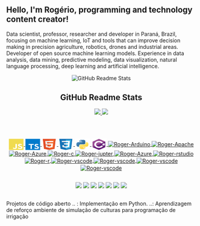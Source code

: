 ## Hello, I'm Rogério, programming and technology content creator!
Data scientist, professor, researcher and developer in Paraná, Brazil, focusing on machine learning, IoT and tools that can improve decision making in precision agriculture, robotics, drones and industrial areas. Developer of open source machine learning models. Experience in data analysis, data mining, predictive modeling, data visualization, natural language processing, deep learning and artificial intelligence.
<p align="center">
 <img width="100px" src="https://res.cloudinary.com/anuraghazra/image/upload/v1594908242/logo_ccswme.svg" align="center" alt="GitHub Readme Stats" />
 <h2 align="center">GitHub Readme Stats</h2>
</p>
  
<div align="center">
  <a href="https://github.com/rps-ifpr">
  <img height="180em" src="https://github-readme-stats.vercel.app/api?username=rps-ifpr&theme=dark&show_icons=true"/>
  <img height="180em" src="https://github-readme-stats.vercel.app/api/top-langs/?username=rps-ifpr&layout=compact&langs_count=7&theme=dracula"/>
   
</div> 

 ##
 
<div style="display: inline_block"><br>
<p align="center">
  <img align="center" alt="Roger-Js" height="30" width="40" src="https://raw.githubusercontent.com/devicons/devicon/master/icons/javascript/javascript-plain.svg">
  <img align="center" alt="Roger-Ts" height="30" width="40" src="https://raw.githubusercontent.com/devicons/devicon/master/icons/typescript/typescript-plain.svg">
  <img align="center" alt="Roger-HTML" height="30" width="40" src="https://raw.githubusercontent.com/devicons/devicon/master/icons/html5/html5-original.svg">
  <img align="center" alt="Roger-CSS" height="30" width="40" src="https://raw.githubusercontent.com/devicons/devicon/master/icons/css3/css3-original.svg">
  <img align="center" alt="Roger-Python" height="30" width="40" src="https://raw.githubusercontent.com/devicons/devicon/master/icons/python/python-original.svg">
  <img align="center" alt="Roger-Csharp" height="30" width="40" src="https://raw.githubusercontent.com/devicons/devicon/master/icons/csharp/csharp-original.svg">
   <img align="center" alt="Roger-Arduino" height="30" width="40"src="https://cdn.jsdelivr.net/gh/devicons/devicon/icons/arduino/arduino-original-wordmark.svg">
   <img align="center" alt="Roger-Apache" height="30" width="40" src="https://cdn.jsdelivr.net/gh/devicons/devicon/icons/apache/apache-original-wordmark.svg">
   <img align="center" alt="Roger-Azure" height="30" width="40" src="https://cdn.jsdelivr.net/gh/devicons/devicon/icons/azure/azure-original.svg">
   <img align="center" alt="Roger-c" height="30" width="40" src="https://cdn.jsdelivr.net/gh/devicons/devicon/icons/c/c-original.svg" >              
   <img align="center" alt="Roger-jupter" height="30" width="40" src="https://cdn.jsdelivr.net/gh/devicons/devicon/icons/jupyter/jupyter-original-wordmark.svg">
   <img align="center" alt="Roger-Azure" height="30" width="40"src="https://cdn.jsdelivr.net/gh/devicons/devicon/icons/numpy/numpy-original-wordmark.svg">
   <img align="center" alt="Roger-rstudio" height="30" width="40" src="https://cdn.jsdelivr.net/gh/devicons/devicon/icons/rstudio/rstudio-original.svg" />       
   <img align="center" alt="Roger-r" height="30" width="40" src="https://cdn.jsdelivr.net/gh/devicons/devicon/icons/r/r-original.svg" />
   <img align="center" alt="Roger-vscode" height="30" width="40" src="https://cdn.jsdelivr.net/gh/devicons/devicon/icons/vscode/vscode-original.svg" />
   <img align="center" alt="Roger-vscode" height="30" width="40" src="https://cdn.jsdelivr.net/gh/devicons/devicon/icons/anaconda/anaconda-original.svg" />     
   <img align="center" alt="Roger-vscode" height="30" width="40" src="https://cdn.jsdelivr.net/gh/devicons/devicon/icons/pandas/pandas-original-wordmark.svg" />    
   <img align="center" alt="Roger-vscode" height="30" width="40" src="https://cdn.jsdelivr.net/gh/devicons/devicon/icons/django/django-plain.svg" />
</div>

 ##
 
<div> 
<p align="center">
  <a href="https://www.youtube.com/channel/UCvmN5GbOqgiMKo5oN6L-_aA" target="_blank"><img src="https://img.shields.io/badge/YouTube-FF0000?style=for-the-badge&logo=youtube&logoColor=white" target="_blank"></a>
  <a href="https://www.instagram.com/prof.rogerioifpr/" target="_blank"><img src="https://img.shields.io/badge/-Instagram-%23E4405F?style=for-the-badge&logo=instagram&logoColor=white" target="_blank"></a>
 	<a href="https://twitter.com/Rogerioifpr" target="_blank"><img src="https://img.shields.io/badge/Twitch-9146FF?style=for-the-badge&logo=twitch&logoColor=white" target="_blank"></a>
 <a href="https://discord.gg/roger_ifpr#8805" target="_blank"><img src="https://img.shields.io/badge/Discord-7289DA?style=for-the-badge&logo=discord&logoColor=white" target="_blank"></a> 
  <a href = "mailto:rogerio.dosantos@ifpr.edu.br"><img src="https://img.shields.io/badge/-Gmail-%23333?style=for-the-badge&logo=gmail&logoColor=white" target="_blank"></a>
  <a href="https://www.linkedin.com/in/rogerio-pereira-do-santos-3b108021a/" target="_blank"><img src="https://img.shields.io/badge/-LinkedIn-%230077B5?style=for-the-badge&logo=linkedin&logoColor=white" target="_blank"></a> 
  
  <a href="https://scholar.google.com.br/citations?user=Y7j9q7wAAAAJ&hl=pt-BR" target="_blank">
    <img src="https://img.shields.io/badge/Google%20Scholar-Google%20Scholar-orange" target="_blank"></a> 
  
   
</div>

 ##
 
<div>


Projetos de código aberto
.. : Implementação em Python.
..: Aprendizagem de reforço ambiente de simulação de culturas para programação de irrigação
